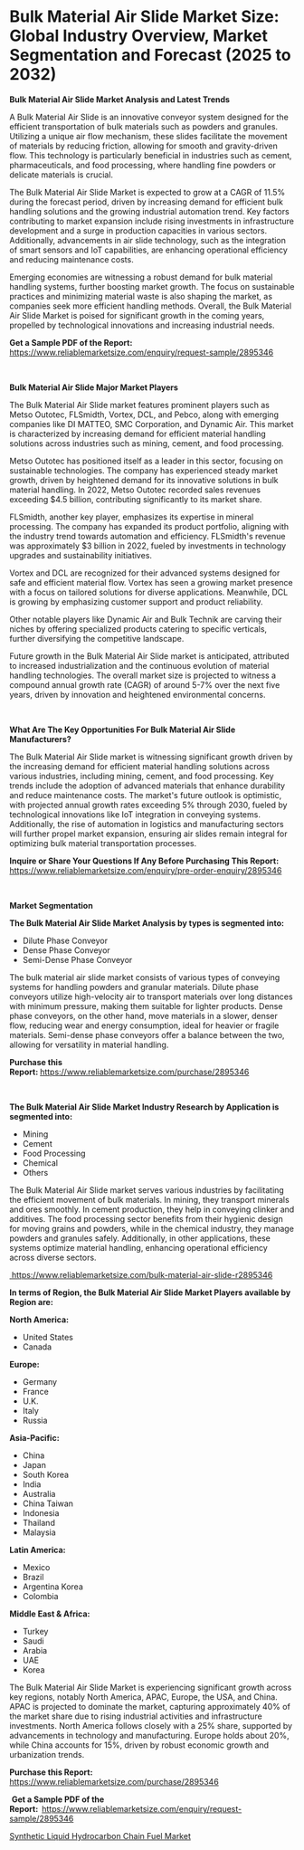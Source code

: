 <p><h1>Bulk Material Air Slide Market Size: Global Industry Overview, Market Segmentation and Forecast (2025 to 2032)</h1></p><p><strong>Bulk Material Air Slide Market Analysis and Latest Trends</strong></p>
<p><p>A Bulk Material Air Slide is an innovative conveyor system designed for the efficient transportation of bulk materials such as powders and granules. Utilizing a unique air flow mechanism, these slides facilitate the movement of materials by reducing friction, allowing for smooth and gravity-driven flow. This technology is particularly beneficial in industries such as cement, pharmaceuticals, and food processing, where handling fine powders or delicate materials is crucial.</p><p>The Bulk Material Air Slide Market is expected to grow at a CAGR of 11.5% during the forecast period, driven by increasing demand for efficient bulk handling solutions and the growing industrial automation trend. Key factors contributing to market expansion include rising investments in infrastructure development and a surge in production capacities in various sectors. Additionally, advancements in air slide technology, such as the integration of smart sensors and IoT capabilities, are enhancing operational efficiency and reducing maintenance costs.</p><p>Emerging economies are witnessing a robust demand for bulk material handling systems, further boosting market growth. The focus on sustainable practices and minimizing material waste is also shaping the market, as companies seek more efficient handling methods. Overall, the Bulk Material Air Slide Market is poised for significant growth in the coming years, propelled by technological innovations and increasing industrial needs.</p></p>
<p><strong>Get a Sample PDF of the Report:&nbsp;</strong> <a href="https://www.reliablemarketsize.com/enquiry/request-sample/2895346?utm_campaign=2749&utm_medium=2&utm_source=Github&utm_content=ia&utm_term=15032025&utm_id=bulk-material-air-slide">https://www.reliablemarketsize.com/enquiry/request-sample/2895346</a></p>
<p>&nbsp;</p>
<p><strong>Bulk Material Air Slide Major Market Players</strong></p>
<p><p>The Bulk Material Air Slide market features prominent players such as Metso Outotec, FLSmidth, Vortex, DCL, and Pebco, along with emerging companies like DI MATTEO, SMC Corporation, and Dynamic Air. This market is characterized by increasing demand for efficient material handling solutions across industries such as mining, cement, and food processing.</p><p>Metso Outotec has positioned itself as a leader in this sector, focusing on sustainable technologies. The company has experienced steady market growth, driven by heightened demand for its innovative solutions in bulk material handling. In 2022, Metso Outotec recorded sales revenues exceeding $4.5 billion, contributing significantly to its market share.</p><p>FLSmidth, another key player, emphasizes its expertise in mineral processing. The company has expanded its product portfolio, aligning with the industry trend towards automation and efficiency. FLSmidth's revenue was approximately $3 billion in 2022, fueled by investments in technology upgrades and sustainability initiatives.</p><p>Vortex and DCL are recognized for their advanced systems designed for safe and efficient material flow. Vortex has seen a growing market presence with a focus on tailored solutions for diverse applications. Meanwhile, DCL is growing by emphasizing customer support and product reliability.</p><p>Other notable players like Dynamic Air and Bulk Technik are carving their niches by offering specialized products catering to specific verticals, further diversifying the competitive landscape. </p><p>Future growth in the Bulk Material Air Slide market is anticipated, attributed to increased industrialization and the continuous evolution of material handling technologies. The overall market size is projected to witness a compound annual growth rate (CAGR) of around 5-7% over the next five years, driven by innovation and heightened environmental concerns.</p></p>
<p>&nbsp;</p>
<p><strong>What Are The Key Opportunities For Bulk Material Air Slide Manufacturers?</strong></p>
<p><p>The Bulk Material Air Slide market is witnessing significant growth driven by the increasing demand for efficient material handling solutions across various industries, including mining, cement, and food processing. Key trends include the adoption of advanced materials that enhance durability and reduce maintenance costs. The market's future outlook is optimistic, with projected annual growth rates exceeding 5% through 2030, fueled by technological innovations like IoT integration in conveying systems. Additionally, the rise of automation in logistics and manufacturing sectors will further propel market expansion, ensuring air slides remain integral for optimizing bulk material transportation processes.</p></p>
<p><strong>Inquire or Share Your Questions If Any Before Purchasing This Report:</strong> <a href="https://www.reliablemarketsize.com/enquiry/pre-order-enquiry/2895346?utm_campaign=2749&utm_medium=2&utm_source=Github&utm_content=ia&utm_term=15032025&utm_id=bulk-material-air-slide">https://www.reliablemarketsize.com/enquiry/pre-order-enquiry/2895346</a></p>
<p>&nbsp;</p>
<p><strong>Market Segmentation</strong></p>
<p><strong>The Bulk Material Air Slide Market Analysis by types is segmented into:</strong></p>
<p><ul><li> Dilute Phase Conveyor</li><li>Dense Phase Conveyor</li><li>Semi-Dense Phase Conveyor </li></ul></p>
<p><p>The bulk material air slide market consists of various types of conveying systems for handling powders and granular materials. Dilute phase conveyors utilize high-velocity air to transport materials over long distances with minimum pressure, making them suitable for lighter products. Dense phase conveyors, on the other hand, move materials in a slower, denser flow, reducing wear and energy consumption, ideal for heavier or fragile materials. Semi-dense phase conveyors offer a balance between the two, allowing for versatility in material handling.</p></p>
<p><strong>Purchase this Report:&nbsp;</strong><a href="https://www.reliablemarketsize.com/purchase/2895346?utm_campaign=2749&utm_medium=2&utm_source=Github&utm_content=ia&utm_term=15032025&utm_id=bulk-material-air-slide">https://www.reliablemarketsize.com/purchase/2895346</a></p>
<p>&nbsp;</p>
<p><strong>The Bulk Material Air Slide Market Industry Research by Application is segmented into:</strong></p>
<p><ul><li> Mining</li><li>Cement</li><li>Food Processing</li><li>Chemical</li><li>Others </li></ul></p>
<p><p>The Bulk Material Air Slide market serves various industries by facilitating the efficient movement of bulk materials. In mining, they transport minerals and ores smoothly. In cement production, they help in conveying clinker and additives. The food processing sector benefits from their hygienic design for moving grains and powders, while in the chemical industry, they manage powders and granules safely. Additionally, in other applications, these systems optimize material handling, enhancing operational efficiency across diverse sectors.</p></p>
<p><a href="https://www.reliablemarketsize.com/bulk-material-air-slide-r2895346?utm_campaign=2749&utm_medium=2&utm_source=Github&utm_content=ia&utm_term=15032025&utm_id=bulk-material-air-slide">&nbsp;https://www.reliablemarketsize.com/bulk-material-air-slide-r2895346</a></p>
<p><strong>In terms of Region, the Bulk Material Air Slide Market Players available by Region are:</strong></p>
<p>
    <p> <strong> North America: </strong>
        <ul>
            <li>United States</li>
            <li>Canada</li>
        </ul>
        </p> 
    <p> <strong> Europe: </strong>
        <ul>
            <li>Germany</li>
            <li>France</li>
            <li>U.K.</li>
            <li>Italy</li>
            <li>Russia</li>
        </ul>
        </p> 
    <p> <strong> Asia-Pacific: </strong>
        <ul>
            <li>China</li>
            <li>Japan</li>
            <li>South Korea</li>
            <li>India</li>
            <li>Australia</li>
            <li>China Taiwan</li>
            <li>Indonesia</li>
            <li>Thailand</li>
            <li>Malaysia</li>
        </ul>
        </p> 
    <p> <strong> Latin America: </strong>
        <ul>
            <li>Mexico</li>
            <li>Brazil</li>
            <li>Argentina Korea</li>
            <li>Colombia</li>
        </ul>
        </p> 
    <p> <strong> Middle East & Africa: </strong>
        <ul>
            <li>Turkey</li>
            <li>Saudi</li>
            <li>Arabia</li>
            <li>UAE</li>
            <li>Korea</li>
        </ul>
    </p>
    </p>
<p><p>The Bulk Material Air Slide Market is experiencing significant growth across key regions, notably North America, APAC, Europe, the USA, and China. APAC is projected to dominate the market, capturing approximately 40% of the market share due to rising industrial activities and infrastructure investments. North America follows closely with a 25% share, supported by advancements in technology and manufacturing. Europe holds about 20%, while China accounts for 15%, driven by robust economic growth and urbanization trends.</p></p>
<p><strong>Purchase this Report: </strong><a href="https://www.reliablemarketsize.com/purchase/2895346?utm_campaign=2749&utm_medium=2&utm_source=Github&utm_content=ia&utm_term=15032025&utm_id=bulk-material-air-slide">https://www.reliablemarketsize.com/purchase/2895346</a></p>
<p>&nbsp;<strong>Get a Sample PDF of the Report:&nbsp;&nbsp;</strong><a href="https://www.reliablemarketsize.com/enquiry/request-sample/2895346?utm_campaign=2749&utm_medium=2&utm_source=Github&utm_content=ia&utm_term=15032025&utm_id=bulk-material-air-slide">https://www.reliablemarketsize.com/enquiry/request-sample/2895346</a></p>
<p><strong></strong></p>
<p><p><a href="https://github.com/ziogaskangui96/Market-Research-Report-List-1/blob/main/synthetic-liquid-hydrocarbon-chain-fuel-market.md?utm_campaign=2749&utm_medium=2&utm_source=Github&utm_content=ia&utm_term=15032025&utm_id=bulk-material-air-slide">Synthetic Liquid Hydrocarbon Chain Fuel Market</a></p></p>